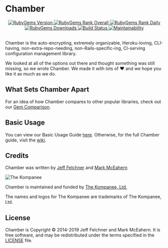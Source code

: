 Chamber
================================================================================

<div align="center">
  <a href="https://rubygems.org/gems/chamber" alt="RubyGems Version">
    <img src="https://img.shields.io/gem/v/chamber.svg?style=flat-square&label=current-version" alt="RubyGems Version" />
  </a>

  <a href="https://rubygems.org/gems/chamber" alt="RubyGems Rank Overall">
    <img src="https://img.shields.io/gem/rt/chamber.svg?style=flat-square&label=total-rank" alt="RubyGems Rank Overall" />
  </a>

  <a href="https://rubygems.org/gems/chamber" alt="RubyGems Rank Daily">
    <img src="https://img.shields.io/gem/rd/chamber.svg?style=flat-square&label=daily-rank" alt="RubyGems Rank Daily" />
  </a>

  <a href="https://rubygems.org/gems/chamber" alt="RubyGems Downloads">
    <img src="https://img.shields.io/gem/dt/chamber.svg?style=flat-square&label=total-downloads" alt="RubyGems Downloads" />
  </a>

  <a href="https://github.com/thekompanee/chamber/actions?query=workflow%3ABuild" alt="Build Status">
    <img src="https://img.shields.io/github/workflow/status/thekompanee/chamber/Build?label=CI&style=flat-square&logo=github" alt="Build Status" />
  </a>

  <a href="#" alt="Maintainability">
    <img src="https://img.shields.io/codeclimate/maintainability/thekompanee/chamber?style=flat-square&label=grade" alt="Maintainability" />
  </a>
</div>

<br>

Chamber is the auto-encrypting, extremely organizable, Heroku-loving,
CLI-having, non-extra-repo-needing, non-Rails-specific-ing, CI-serving
configuration management library.

We looked at all of the options out there and thought something was still
missing, so we wrote Chamber.  We made it with lots of ❤ and we hope you like it
as much as we do.

What Sets Chamber Apart
--------------------------------------------------------------------------------

For an idea of how Chamber compares to other popular libraries, check out our
[Gem Comparison][comparison].

Basic Usage
--------------------------------------------------------------------------------

You can view our Basic Usage Guide [here][basic-usage].  Otherwise, for the full
Chamber guide, visit the [wiki][wiki].

Credits
--------------------------------------------------------------------------------

Chamber was written by [Jeff Felchner][jeff-profile] and
[Mark McEahern][mark-profile]

![The Kompanee][kompanee-logo]

Chamber is maintained and funded by [The Kompanee, Ltd.][kompanee-site]

The names and logos for The Kompanee are trademarks of The Kompanee, Ltd.

License
--------------------------------------------------------------------------------

Chamber is Copyright © 2014-2019 Jeff Felchner and Mark McEahern. It is free
software, and may be redistributed under the terms specified in the
[LICENSE][license] file.

[basic-usage]:   https://github.com/thekompanee/chamber/wiki/Basic-Usage
[comparison]:    https://github.com/thekompanee/chamber/wiki/Gem-Comparison
[jeff-profile]:  https://github.com/jfelchner
[kompanee-logo]: https://kompanee-public-assets.s3.amazonaws.com/readmes/kompanee-horizontal-black.png
[kompanee-site]: http://www.thekompanee.com
[license]:       https://github.com/thekompanee/chamber/blob/master/LICENSE.txt
[mark-profile]:  https://github.com/m5rk
[wiki]:          https://github.com/thekompanee/chamber/wiki
